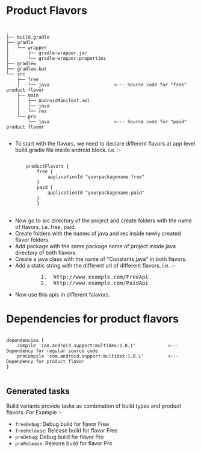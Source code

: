 <h1>Product Flavors</h1>
<pre><code>
.
├── build.gradle
├── gradle
│   └── wrapper
│       ├── gradle-wrapper.jar
│       └── gradle-wrapper.properties
├── gradlew
├── gradlew.bat
└── src
    ├── free
    │   └── java                        <--- Source code for "free" product flavor
    ├── main
    │   ├── AndroidManifest.xml
    │   ├── java
    │   └── res
    └── pro
        └── java                        <--- Source code for "paid" product flavor
        </code></pre>

<ul>
<li>
To start with the flavors, we need to declare different flavors at app level build.gradle file inside android block.
	i.e. :-<pre><code>
	productFlavors {
		free {
		    applicationId "yourpackagename.free"
		}
		paid {
		    applicationId "yourpackagename.paid"
		}
        }
</code>
</pre>
</li>
<li>Now go to src directory of the project and create folders with the name of flavors. i.e. free, paid.</li>
<li>Create folders with the names of java and res inside newly created flavor folders.</li>
<li>Add package with the same package name of project inside java directory of both flavors.</li>
<li>Create a java class with the name of "Constants.java" in both flavors.</li>
<li>Add a static string with the different url of different flavors.
	i.e. :-<pre>
		1.	http://www.example.com/FreeApi
		2.	http://www.example.com/PaidApi</pre></li>
<li>Now use this apis in different falavors.</li>
</ul>

<h1>Dependencies for product flavors</h1>
<pre>
<code>
dependencies {
    compile 'com.android.support:multidex:1.0.1'         	<--- Dependency for regular source code
    proCompile 'com.android.support:multidex:1.0.1'    		<--- Dependency for product flavor
}
</code>
</pre>

<h2>Generated tasks</h2>
<p>Build variants provide tasks as combination of build types and product flavors. For Example :- </p>
<ul>
<li><code>freeDebug</code>: Debug build for flavor Free</li>
<li><code>freeRelease</code>: Release build for flavor Free</li>
<li><code>proDebug</code>: Debug build for flavor Pro</li>
<li><code>proRelease</code>: Release build for flavor Pro</li>
</ul>
